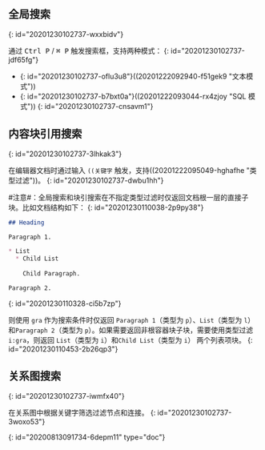 ## 全局搜索
{: id="20201230102737-wxxbidv"}

通过 <kbd>Ctrl P</kbd> / <kbd>⌘ P</kbd> 触发搜索框，支持两种模式：
{: id="20201230102737-jdf65fg"}

* {: id="20201230102737-oflu3u8"}((20201222092940-f51gek9 "文本模式"))
* {: id="20201230102737-b7bxt0a"}((20201222093044-rx4zjoy "SQL 模式"))
{: id="20201230102737-cnsavm1"}

## 内容块引用搜索
{: id="20201230102737-3lhkak3"}

在编辑器文档时通过输入 `((关键字` 触发，支持((20201222095049-hghafhe "类型过滤"))。
{: id="20201230102737-dwbu1hh"}

#注意#：全局搜索和块引搜索在不指定类型过滤时仅返回文档根一层的直接子块。比如文档结构如下：
{: id="20201230110038-2p9py38"}

```markdown
## Heading

Paragraph 1.

* List
  * Child List
   
    Child Paragraph.

Paragraph 2.
```
{: id="20201230110328-ci5b7zp"}

则使用 `gra` 作为搜索条件时仅返回 `Paragraph 1`（类型为 `p`）、`List`（类型为 `l`）和`Paragraph 2`（类型为 `p`）。如果需要返回非根容器块子块，需要使用类型过滤 `i:gra`，则返回 `List`（类型为 `i`）和`Child List`（类型为 `i`） 两个列表项块。
{: id="20201230110453-2b26qp3"}

## 关系图搜索
{: id="20201230102737-iwmfx40"}

在关系图中根据关键字筛选过滤节点和连接。
{: id="20201230102737-3woxo53"}


{: id="20200813091734-6depm11" type="doc"}
